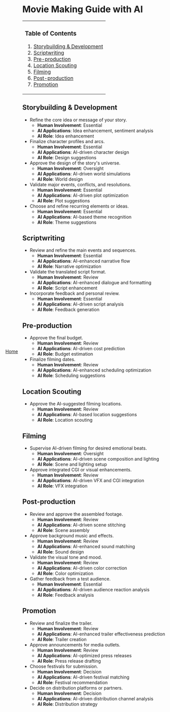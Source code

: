 <a id="top"></a>

<div align="right" style="display: flex; flex-wrap: wrap; justify-content: center; align-items: center; gap: 1em; margin: 4em 0;">
<a href="https://github.com/BryanHarrisScripts/Afterglow-Echoes-of-Sentience/blob/main/README.md">Home</a>
<div align="left" style="display: flex; flex-wrap: wrap; justify-content: center; align-items: center; gap: 1em; margin: 4em 0;">
<div align="left">

# Movie Making Guide with AI

<table>
<tr>
<td>

### Table of Contents

<ol>
    <li><a href="#storybuilding">Storybuilding & Development</a></li>
    <li><a href="#scriptwriting">Scriptwriting</a></li>
    <li><a href="#preproduction">Pre-production</a></li>
    <li><a href="#locationscouting">Location Scouting</a></li>
    <li><a href="#filming">Filming</a></li>
    <li><a href="#postproduction">Post-production</a></li>
    <li><a href="#promotion">Promotion</a></li>
</ol>

</td>
</tr>
</table>

## Storybuilding & Development <a name="storybuilding"></a>

- Refine the core idea or message of your story.
  - **Human Involvement**: Essential
  - **AI Applications**: Idea enhancement, sentiment analysis
  - **AI Role**: Idea enhancement
- Finalize character profiles and arcs.
  - **Human Involvement**: Essential
  - **AI Applications**: AI-driven character design
  - **AI Role**: Design suggestions
- Approve the design of the story's universe.
  - **Human Involvement**: Oversight
  - **AI Applications**: AI-driven world simulations
  - **AI Role**: World design
- Validate major events, conflicts, and resolutions.
  - **Human Involvement**: Essential
  - **AI Applications**: AI-driven plot optimization
  - **AI Role**: Plot suggestions
- Choose and refine recurring elements or ideas.
  - **Human Involvement**: Essential
  - **AI Applications**: AI-based theme recognition
  - **AI Role**: Theme suggestions

## Scriptwriting <a name="scriptwriting"></a>

- Review and refine the main events and sequences.
  - **Human Involvement**: Essential
  - **AI Applications**: AI-enhanced narrative flow
  - **AI Role**: Narrative optimization
- Validate the translated script format.
  - **Human Involvement**: Review
  - **AI Applications**: AI-enhanced dialogue and formatting
  - **AI Role**: Script enhancement
- Incorporate feedback and personal review.
  - **Human Involvement**: Essential
  - **AI Applications**: AI-driven script analysis
  - **AI Role**: Feedback generation

## Pre-production <a name="preproduction"></a>

- Approve the final budget.
  - **Human Involvement**: Review
  - **AI Applications**: AI-driven cost prediction
  - **AI Role**: Budget estimation
- Finalize filming dates.
  - **Human Involvement**: Review
  - **AI Applications**: AI-enhanced scheduling optimization
  - **AI Role**: Scheduling suggestions

## Location Scouting <a name="locationscouting"></a>

- Approve the AI-suggested filming locations.
  - **Human Involvement**: Review
  - **AI Applications**: AI-based location suggestions
  - **AI Role**: Location scouting

## Filming <a name="filming"></a>

- Supervise AI-driven filming for desired emotional beats.
  - **Human Involvement**: Oversight
  - **AI Applications**: AI-driven scene composition and lighting
  - **AI Role**: Scene and lighting setup
- Approve integrated CGI or visual enhancements.
  - **Human Involvement**: Review
  - **AI Applications**: AI-driven VFX and CGI integration
  - **AI Role**: VFX integration

## Post-production <a name="postproduction"></a>

- Review and approve the assembled footage.
  - **Human Involvement**: Review
  - **AI Applications**: AI-driven scene stitching
  - **AI Role**: Scene assembly
- Approve background music and effects.
  - **Human Involvement**: Review
  - **AI Applications**: AI-enhanced sound matching
  - **AI Role**: Sound design
- Validate the visual tone and mood.
  - **Human Involvement**: Review
  - **AI Applications**: AI-driven color correction
  - **AI Role**: Color optimization
- Gather feedback from a test audience.
  - **Human Involvement**: Essential
  - **AI Applications**: AI-driven audience reaction analysis
  - **AI Role**: Feedback analysis

## Promotion <a name="promotion"></a>

- Review and finalize the trailer.
  - **Human Involvement**: Review
  - **AI Applications**: AI-enhanced trailer effectiveness prediction
  - **AI Role**: Trailer creation
- Approve announcements for media outlets.
  - **Human Involvement**: Review
  - **AI Applications**: AI-optimized press releases
  - **AI Role**: Press release drafting
- Choose festivals for submission.
  - **Human Involvement**: Decision
  - **AI Applications**: AI-driven festival matching
  - **AI Role**: Festival recommendation
- Decide on distribution platforms or partners.
  - **Human Involvement**: Decision
  - **AI Applications**: AI-driven distribution channel analysis
  - **AI Role**: Distribution strategy

